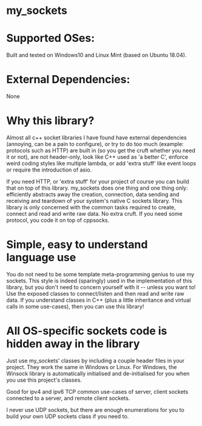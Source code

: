 # my_sockets

# Supported OSes:

Built and tested on Windows10 and Linux Mint (based on Ubuntu 18.04).

# External Dependencies:
None

# Why this library?

Almost all c++ socket libraries I have found have external dependencies (annoying, can be a pain to configure), or try to do too much (example: protocols such as HTTP) are built in (so you get the cruft whether you need it or not), are not header-only, look like C++ used as 'a better C', enforce weird coding styles like multiple lambda, or add 'extra stuff' like event loops or require the introduction of asio. 

If you need HTTP, or 'extra stuff' for your project of course you can build that on top of this library. my_sockets does one thing and one thing only: efficiently abstracts away the creation, connection, data sending and receiving and teardown of your system's native C sockets library.
This library is only concerned with the common tasks required to create, connect and read and write raw data. No extra cruft. If you need some protocol, you code it on top of cppsocks.

# Simple, easy to understand language use

You do not need to be some template meta-programming genius to use my sockets. This style is indeed (sparingly) used in the implementation of this library, but you don't need to concern yourself with it -- unless you want to!
Use the exposed classes to connect/listen and then read and write raw data. 
If you understand classes in C++ (plus a little inheritance and virtual calls in some use-cases), then you can use this library!

# All OS-specific sockets code is hidden away in the library

Just use my_sockets' classes by including a couple header files in your project. 
They work the same in Windows or Linux.
For Windows, the Winsock library is automatically initialised and de-initialised 
for you when you use this project's classes.

Good for ipv4 and ipv6 TCP common use-cases of server, 
client sockets connected to a server, and remote client sockets.

I never use UDP sockets, but there are enough enumerations for you to build your own UDP sockets class if you need to.

